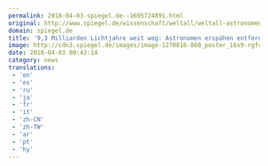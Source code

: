 ```yaml
---
permalink: 2018-04-03-spiegel.de--1695724891.html
original: http://www.spiegel.de/wissenschaft/weltall/weltall-astronomen-erspaehen-entferntesten-stern-ikarus-a-1200939.html#ref=rss
domain: spiegel.de
title: '9,3 Milliarden Lichtjahre weit weg: Astronomen erspähen entferntesten Stern - SPIEGEL ONLINE - Wissenschaft'
image: http://cdn3.spiegel.de/images/image-1270816-860_poster_16x9-rgfc-1270816.jpg
date: 2018-04-03 00:43:14
category: news
translations: 
 - 'en'
 - 'es'
 - 'ru'
 - 'ja'
 - 'fr'
 - 'it'
 - 'zh-CN'
 - 'zh-TW'
 - 'ar'
 - 'pt'
 - 'hy'
---
```



